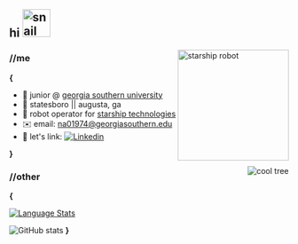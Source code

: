 ## hi <img alt="snail wave" src="https://thumbs.gfycat.com/ThisRashGermanshorthairedpointer-max-1mb.gif" height = 50/>


<img align="right" alt="starship robot" src="https://3u8dbs16f2emlqxkbc8tbvgf-wpengine.netdna-ssl.com/wp-content/uploads/2018/04/Starship-6-1.png" height = 200/>

### //me
**{**
- 🏫 junior @ [georgia southern university](https://www.georgiasouthern.edu/)
- 📍 statesboro || augusta, ga
- 🤖 robot operator for [starship technologies](https://starship.xyz/)
- ✉️ email: na01974@georgiasouthern.edu
- 💼 let's link: [![Linkedin](https://img.shields.io/badge/-LinkedIn-blue?style=flat&logo=Linkedin&logoColor=white)](https://www.linkedin.com/in/nathan-agcaoili/)

**}**

<img align="right" alt="cool tree" src="https://media.tenor.com/images/373ab14c1163450d85ee0402ad59434c/tenor.gif" />

### //other
**{**

[![Language Stats](https://github-readme-stats.vercel.app/api/top-langs/?username=NateAgcaoili&hide_border=true&layout=compact&hide=html)](https://github.com/anuraghazra/github-readme-stats)

![GitHub stats](https://github-readme-stats.vercel.app/api?username=NateAgcaoili&show_icons=true&hide_border=true)
**}**
